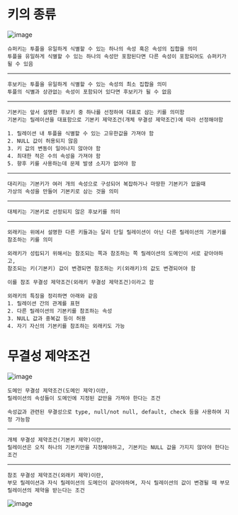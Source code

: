 # 키의 종류

![image](https://github.com/user-attachments/assets/13b41784-45f3-4e5b-aab3-c4f5da9724f3)

    슈퍼키는 투플을 유일하게 식별할 수 있는 하나의 속성 혹은 속성의 집합을 의미
    투플을 유일하게 식별할 수 있는 하나의 속성만 포함된다면 다른 속성이 포함되어도 슈퍼키가 될 수 있음
    
<hr>

    후보키는 투플을 유일하게 식별할 수 있는 속성의 최소 집합을 의미
    투플의 식별과 상관없는 속성이 포함되어 있다면 후보키가 될 수 없음
    
<hr>

    기본키는 앞서 설명한 후보키 중 하나를 선정하여 대표로 삼는 키를 의미함
    기본키는 릴레이션을 대표함으로 기본키 제약조건(개체 무결성 제약조건)에 따라 선정해야함

    1. 릴레이션 내 투플을 식별할 수 있는 고유한값을 가져야 함
    2. NULL 값이 허용되지 않음
    3. 키 값의 변동이 일어나지 않아야 함
    4. 최대한 적은 수의 속성을 가져야 함
    5. 향후 키를 사용하는데 문제 발생 소지가 없어야 함
    
<hr>

    대리키는 기본키가 여러 개의 속성으로 구성되어 복잡하거나 마땅한 기본키가 없을때
    가상의 속성을 만들어 기본키로 삼는 것을 의미
    
<hr>

    대체키는 기본키로 선정되지 않은 후보키를 의미
    
<hr>

    외래키는 위에서 설명한 다른 키들과는 달리 단일 릴레이션이 아닌 다른 릴레이션의 기본키를 참조하는 키를 의미    
    
    외래키가 성립되기 위해서는 참조되는 쪽과 참조하는 쪽 릴레이션의 도메인이 서로 같아야하고,
    참조되는 키(기본키) 값이 변경되면 참조하는 키(외래키)의 값도 변경되어야 함

    이를 참조 무결성 제약조건(외래키 무결성 제약조건)이라고 함

    외래키의 특징을 정리하면 아래와 같음
    1. 릴레이션 간의 관계를 표현
    2. 다른 릴레이션의 기본키를 참조하는 속성
    3. NULL 값과 중복값 등이 허용
    4. 자기 자신의 기본키를 참조하는 외래키도 가능

# 무결성 제약조건

![image](https://github.com/user-attachments/assets/81d344c0-d098-4ecb-a051-d71e8c5624c5)

    도메인 무결성 제약조건(도메인 제약)이란,
    릴레이션의 속성들이 도메인에 지정된 값만을 가져야 한다는 조건

    속성값과 관련된 무결성으로 type, null/not null, default, check 등을 사용하여 지정 가능함

<hr>

    개체 무결성 제약조건(기본키 제약)이란,
    릴레이션은 오직 하나의 기본키만을 지정해야하고, 기본키는 NULL 값을 가지지 않아야 한다는 조건

<hr>

    참조 무결성 제약조건(외래키 제약)이란,
    부모 릴레이션과 자식 릴레이션의 도메인이 같아야하며, 자식 릴레이션의 값이 변경될 때 부모 릴레이션의 제약을 받는다는 조건 
    
![image](https://github.com/user-attachments/assets/3f9ff01c-6300-4e54-8a9b-fde134dad5d7)
